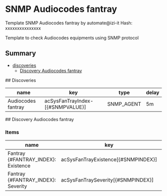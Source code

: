 # SNMP Audiocodes fantray
Template SNMP Audiocodes fantray by automate@izi-it
Hash: xxxxxxxxxxxxxxx

Template to check Audiocodes equipments using SNMP protocol
## Summary
* [discoveries](#discoveries)
  * [Discovery Audiocodes fantray ](#discovery_audiocodes_fantray
)
<a name="discoveries" />
## Discoveries

| name | key | type | delay |
| ------------- |------------- |------------- |------------- |
| Audiocodes fantray | acSysFanTrayIndex-[{#SNMPVALUE}] | SNMP_AGENT | 5m |

<a name="discovery_audiocodes_fantray" />
## Discovery Audiocodes fantray

### Items

| name | key | type |
| ------------- |------------- |------------- |
| Fantray {#FANTRAY_INDEX}: Existence | acSysFanTrayExistence[{#SNMPINDEX}] | SNMP_AGENT |
| Fantray {#FANTRAY_INDEX}: Severity | acSysFanTraySeverity[{#SNMPINDEX}] | SNMP_AGENT |
